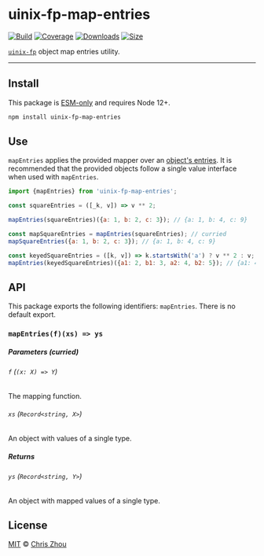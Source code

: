 # uinix-fp-map-entries

[![Build][build-badge]][build]
[![Coverage][coverage-badge]][coverage]
[![Downloads][downloads-badge]][downloads]
[![Size][bundle-size-badge]][bundle-size]

[`uinix-fp`][uinix-fp] object map entries utility.

---

## Install

This package is [ESM-only][] and requires Node 12+.

```sh
npm install uinix-fp-map-entries
```

## Use

`mapEntries` applies the provided mapper over an [object's entries](https://developer.mozilla.org/en-US/docs/Web/JavaScript/Reference/Global_Objects/Object/entries).  It is recommended that the provided objects follow a single value interface when used with `mapEntries`.

```js
import {mapEntries} from 'uinix-fp-map-entries';

const squareEntries = ([_k, v]) => v ** 2;

mapEntries(squareEntries)({a: 1, b: 2, c: 3}); // {a: 1, b: 4, c: 9}

const mapSquareEntries = mapEntries(squareEntries); // curried
mapSquareEntries({a: 1, b: 2, c: 3}); // {a: 1, b: 4, c: 9}

const keyedSquareEntries = ([k, v]) => k.startsWith('a') ? v ** 2 : v;
mapEntries(keyedSquareEntries)({a1: 2, b1: 3, a2: 4, b2: 5}); // {a1: 4, b1: 3, a2: 16, b2: 5}
```

## API

This package exports the following identifiers: `mapEntries`.  There is no default export.

### `mapEntries(f)(xs) => ys`

##### Parameters (curried)

###### `f` (`(x: X) => Y`)
The mapping function.

###### `xs` (`Record<string, X>`)
An object with values of a single type.

##### Returns

###### `ys` (`Record<string, Y>`)
An object with mapped values of a single type.

## License

[MIT][license] © [Chris Zhou][author]

<!-- project -->
[author]: https://github.com/chrisrzhou
[license]: https://github.com/uinix-js/uinix-fp/blob/main/license
[build]: https://github.com/uinix-js/uinix-fp/actions
[build-badge]: https://github.com/uinix-js/uinix-fp/workflows/main/badge.svg
[coverage]: https://codecov.io/github/uinix-js/uinix-fp
[coverage-badge]: https://img.shields.io/codecov/c/github/uinix-js/uinix-fp.svg
[downloads]: https://www.npmjs.com/package/uinix-fp-map-entries
[downloads-badge]: https://img.shields.io/npm/dm/uinix-fp-map-entries.svg
[bundle-size]: https://bundlephobia.com/result?p=uinix-fp-map-entries
[bundle-size-badge]: https://img.shields.io/bundlephobia/minzip/uinix-fp-map-entries.svg

<!-- defs -->
[ESM-only]: https://gist.github.com/sindresorhus/a39789f98801d908bbc7ff3ecc99d99c
[uinix-fp]: https://github.com/uinix-js/uinix-fp
